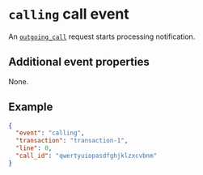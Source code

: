 # `calling` call event

An [`outgoing_call`](../../requests/call/outgoing_call.md) request starts processing notification.

## Additional event properties

None.

## Example

```json
{
  "event": "calling",
  "transaction": "transaction-1",
  "line": 0,
  "call_id": "qwertyuiopasdfghjklzxcvbnm"
}
```
